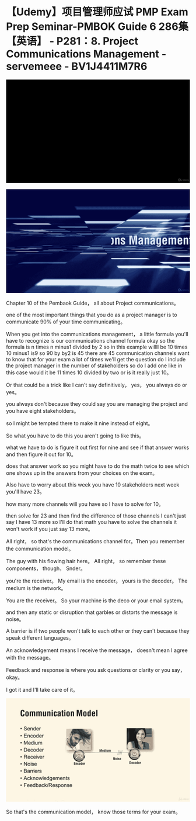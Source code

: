 # 【Udemy】项目管理师应试 PMP Exam Prep Seminar-PMBOK Guide 6  286集【英语】 - P281：8. Project Communications Management - servemeee - BV1J4411M7R6

![](img/d07c3577dcacfe23a7bcfcaa7148a743_0.png)

![](img/d07c3577dcacfe23a7bcfcaa7148a743_1.png)

Chapter 10 of the Pembaok Guide， all about Project communications。

 one of the most important things that you do as a project manager is to communicate 90% of your time communicating。

When you get into the communications management， a little formula you'll have to recognize is our communications channel formula okay so the formula is n times n minus1 divided by 2 so in this example willll be 10 times 10 minus1 is9 so 90 by by2 is 45 there are 45 communication channels want to know that for your exam a lot of times we'll get the question do I include the project manager in the number of stakeholders so do I add one like in this case would it be 11 times 10 divided by two or is it really just 10。

Or that could be a trick like I can't say definitively， yes， you always do or yes。

 you always don't because they could say you are managing the project and you have eight stakeholders。

 so I might be tempted there to make it nine instead of eight。

So what you have to do this you aren't going to like this。

 what we have to do is figure it out first for nine and see if that answer works and then figure it out for 10。

 does that answer work so you might have to do the math twice to see which one shows up in the answers from your choices on the exam。

Also have to worry about this week you have 10 stakeholders next week you'll have 23。

 how many more channels will you have so I have to solve for 10。

 then solve for 23 and then find the difference of those channels I can't just say I have 13 more so I'll do that math you have to solve the channels it won't work if you just say 13 more。

 All right， so that's the communications channel for。Then you remember the communication model。

The guy with his flowing hair here。 All right， so remember these components， though， Snder。

 you're the receiver。 My email is the encoder。 yours is the decoder。 The medium is the network。

 You are the receiver。 So your machine is the deco or your email system。

 and then any static or disruption that garbles or distorts the message is noise。

 A barrier is if two people won't talk to each other or they can't because they speak different languages。

An acknowledgement means I receive the message， doesn't mean I agree with the message。

Feedback and response is where you ask questions or clarity or you say， okay。

 I got it and I'll take care of it。

![](img/d07c3577dcacfe23a7bcfcaa7148a743_3.png)

So that's the communication model， know those terms for your exam。

